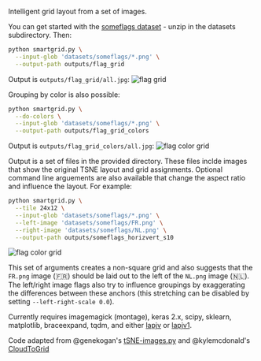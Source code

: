 Intelligent grid layout from a set of images.

You can get started with the [someflags dataset](https://github.com/vusd/smartgrid/releases/download/someflags/someflags.zip) - unzip in the datasets subdirectory. Then:

```bash
python smartgrid.py \
  --input-glob 'datasets/someflags/*.png' \
  --output-path outputs/flag_grid
```
Output is `outputs/flag_grid/all.jpg`:
![flag grid](https://github.com/vusd/smartgrid/releases/download/someflags/grid_someflags.jpg)

Grouping by color is also possible:
```bash
python smartgrid.py \
  --do-colors \
  --input-glob 'datasets/someflags/*.png' \
  --output-path outputs/flag_grid_colors
```
Output is `outputs/flag_grid_colors/all.jpg`:
![flag color grid](https://github.com/vusd/smartgrid/releases/download/someflags/grid_someflags_color.jpg)

Output is a set of files in the provided directory. These files inclde images that show the original TSNE layout and grid assignments. Optional command line arguements are also available that change the aspect ratio and influence the layout. For example:

```bash
python smartgrid.py \
  --tile 24x12 \
  --input-glob 'datasets/someflags/*.png' \
  --left-image 'datasets/someflags/FR.png' \
  --right-image 'datasets/someflags/NL.png' \
  --output-path outputs/someflags_horizvert_s10
```
![flag color grid](https://github.com/vusd/smartgrid/releases/download/extras/left_right_layout.jpg)

This set of arguments creates a non-square grid and also suggests that the `FR.png` image (🇫🇷) should be laid out to the left of the `NL.png` image (🇳🇱). The left/right image flags also try to influence groupings by exaggerating the differences between these anchors (this stretching can be disabled by setting `--left-right-scale 0.0`).

Currently requires imagemagick (montage), keras 2.x, scipy, sklearn, matplotlib,
braceexpand, tqdm, and either [lapjv](https://github.com/src-d/lapjv) or [lapjv1](https://github.com/dribnet/lapjv1).

Code adapted from @genekogan's [tSNE-images.py](https://github.com/ml4a/ml4a-ofx/blob/master/scripts/tSNE-images.py) and @kylemcdonald's [CloudToGrid](https://github.com/kylemcdonald/CloudToGrid)
